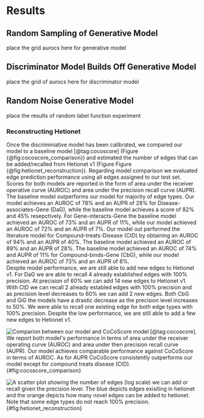 # Results

## Random Sampling of Generative Model
place the grid aurocs here for generative model

## Discriminator Model Builds Off Generative Model
place the grid of aurocs here for discriminator model

## Random Noise Generative Model
place the results of random label function experiment


### Reconstructing Hetionet
Once the discriminiative model has been calibrated, we compared our model to a baseline model [@tag:cocoscore] (Figure {@fig:cocoscore_comparison}) and  estimated the number of edges that can be added/recalled from Hetionet v1 (Figure Figure {@fig:hetionet_reconstruction}).
Regarding model comparison we evaluated edge prediction performance using all edges assigned to our test set.
Scores for both models are reported in the form of area under the receiver operative curve (AUROC) and area under the precision recall curve (AUPR).
The baseline model outperforms our model for majority of edge types.
Our model achieves an AUROC of 78% and an AUPR of 28% for Disease-associates-Gene (DaG), while the baseline model achieves a score of 82% and 45% resepctively.
For Gene-interacts-Gene the baseline model achieved an AUROC of 73% and an AUPR of 11%, while our model achieved an AUROC of 72% and an AUPR of 7%.
Our model out performed the literature model for Compound-treats-Disease (CtD) by obtaining an AUROC of 94% and an AUPR of 40%.
The baseline model achieved an AUROC of 89% and an AUPR of 28%.
The baseline model achieved an AUROC of 74% and AUPR of 11% for Compound-binds-Gene (CbG), while our model achieved an AUROC of 73% and an AUPR of 8%.  
Despite model performance, we are still able to add new edges to Hetionet v1.
For DaG we are able to recall 4 already established edges with 100% precision.
At precision of 60% we can add 14 new edges to Hetionet v1.
With CtD we can recall 2 already establed edges with 100% precision and as precision level decreases to 60% we can add 2 new edges.
Both CbG and GiG the models have a drastic decrease as the precision level increases to 50%.
We were able to recall one existing edge for both edge types with 100% precision. 
Despite the low performance, we are still able to add a few new edges to Hetionet v1.

![
Comparion between our model and CoCoScore model [@tag:cocoscore].
We report both model's performance in terms of area under the receiver operating curve (AUROC) and area under then precision recall curve (AUPR).
Our model achieves comparable performance against CoCoScore in terms of AUROC.
As for AUPR CoCoScore consistently outperforms our model except for compound treats disease (CtD). 
](https://raw.githubusercontent.com/danich1/snorkeling/4259f2a1336c42f89023effd9f9ff598dee744e3/figures/literature_models/model_comparison.png){#fig:cocoscore_comparison}

![
A scatter plot showing the number of edges (log scale) we can add or recall given the precision level. 
The blue depicts edges exisiting in hetionet and the orange depicts how many novel edges can be added to hetionet.
Note that some edge types do not reach 100% precision.
](https://raw.githubusercontent.com/danich1/snorkeling/240384c6e7cf69e784516688986748ea2fad255d/figures/edge_prediction_experiment/edges_added.png){#fig:hetionet_reconstruction}


